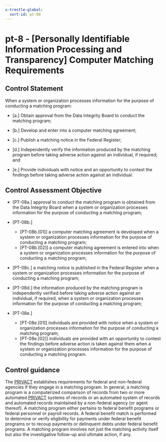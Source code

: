 ```yaml
---
x-trestle-global:
  sort-id: pt-08
---
```


# pt-8 - \[Personally Identifiable Information Processing and Transparency\] Computer Matching Requirements

## Control Statement

When a system or organization processes information for the purpose of conducting a matching program:

- \[a.\] Obtain approval from the Data Integrity Board to conduct the matching program;

- \[b.\] Develop and enter into a computer matching agreement;

- \[c.\] Publish a matching notice in the Federal Register;

- \[d.\] Independently verify the information produced by the matching program before taking adverse action against an individual, if required; and

- \[e.\] Provide individuals with notice and an opportunity to contest the findings before taking adverse action against an individual.

## Control Assessment Objective

- \[PT-08a.\] approval to conduct the matching program is obtained from the Data Integrity Board when a system or organization processes information for the purpose of conducting a matching program;

- \[PT-08b.\]

  - \[PT-08b.[01]\] a computer matching agreement is developed when a system or organization processes information for the purpose of conducting a matching program;
  - \[PT-08b.[02]\] a computer matching agreement is entered into when a system or organization processes information for the purpose of conducting a matching program;

- \[PT-08c.\] a matching notice is published in the Federal Register when a system or organization processes information for the purpose of conducting a matching program;

- \[PT-08d.\] the information produced by the matching program is independently verified before taking adverse action against an individual, if required, when a system or organization processes information for the purpose of conducting a matching program;

- \[PT-08e.\]

  - \[PT-08e.[01]\] individuals are provided with notice when a system or organization processes information for the purpose of conducting a matching program;
  - \[PT-08e.[02]\] individuals are provided with an opportunity to contest the findings before adverse action is taken against them when a system or organization processes information for the purpose of conducting a matching program.

## Control guidance

The [PRIVACT](#18e71fec-c6fd-475a-925a-5d8495cf8455) establishes requirements for federal and non-federal agencies if they engage in a matching program. In general, a matching program is a computerized comparison of records from two or more automated [PRIVACT](#18e71fec-c6fd-475a-925a-5d8495cf8455) systems of records or an automated system of records and automated records maintained by a non-federal agency (or agent thereof). A matching program either pertains to federal benefit programs or federal personnel or payroll records. A federal benefit match is performed to determine or verify eligibility for payments under federal benefit programs or to recoup payments or delinquent debts under federal benefit programs. A matching program involves not just the matching activity itself but also the investigative follow-up and ultimate action, if any.
